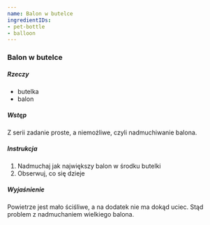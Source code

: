 ```yaml
---
name: Balon w butelce
ingredientIDs:
- pet-bottle
- balloon
---
```

### Balon w butelce

##### Rzeczy
- butelka
- balon

##### Wstęp
Z serii zadanie proste, a niemożliwe, czyli nadmuchiwanie balona.

##### Instrukcja
1. Nadmuchaj jak największy balon w środku butelki
2. Obserwuj, co się dzieje

##### Wyjaśnienie
Powietrze jest mało ściśliwe, a na dodatek nie ma dokąd uciec. Stąd problem z nadmuchaniem wielkiego balona.
